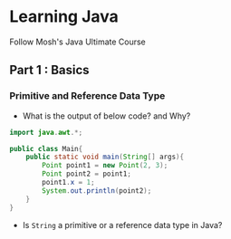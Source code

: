# Learning Java

Follow Mosh's Java Ultimate Course 

## Part 1 : Basics

### Primitive and Reference Data Type

- What is the output of below code? and Why?
```java
import java.awt.*;

public class Main{
    public static void main(String[] args){
        Point point1 = new Point(2, 3);
        Point point2 = point1;
        point1.x = 1;
        System.out.println(point2);
    }
}
```

- Is `String` a primitive or a reference data type in Java?




